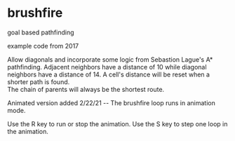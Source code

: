 # brushfire
goal based pathfinding

example code from 2017

Allow diagonals and incorporate some logic from Sebastion Lague's A* pathfinding.
Adjacent neighbors have a distance of 10 while diagonal neighbors have a distance of 14.
A cell's distance will be reset when a shorter path is found.  
The chain of parents will always be the shortest route.

Animated version added 2/22/21 -- The brushfire loop runs in animation mode.

Use the R key to run or stop the animation.
Use the S key to step one loop in the animation.
